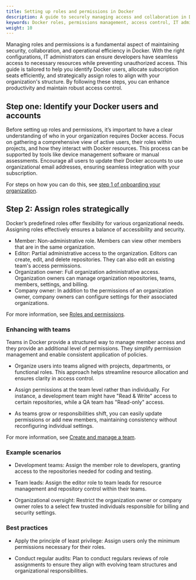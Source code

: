 ```yaml
---
title: Setting up roles and permissions in Docker
description: A guide to securely managing access and collaboration in Docker through roles and teams.
keywords: Docker roles, permissions management, access control, IT administration, team collaboration, least privilege, security, Docker teams, role-based access
weight: 10
---
```


Managing roles and permissions is a fundamental aspect of maintaining security, collaboration, and operational efficiency in Docker. With the right configurations, IT administrators can ensure developers have seamless access to necessary resources while preventing unauthorized access. This guide is tailored to help you identify Docker users, allocate subscription seats efficiently, and strategically assign roles to align with your organization's structure. By following these steps, you can enhance productivity and maintain robust access control.

## Step one: Identify your Docker users and accounts

Before setting up roles and permissions, it’s important to have a clear understanding of who in your organization requires Docker access. Focus on gathering a comprehensive view of active users, their roles within projects, and how they interact with Docker resources. This process can be supported by tools like device management software or manual assessments. Encourage all users to update their Docker accounts to use organizational email addresses, ensuring seamless integration with your subscription.

For steps on how you can do this, see [step 1 of onboarding your organization](/manuals/admin/organization/onboard.md).

## Step 2: Assign roles strategically

Docker’s predefined roles offer flexibility for various organizational needs. Assigning roles effectively ensures a balance of accessibility and security.

- Member: Non-administrative role. Members can view other members that are in the same organization.
- Editor: Partial administrative access to the organization. Editors can create, edit, and delete repositories. They can also edit an existing team's access permissions.
- Organization owner: Full organization administrative access. Organization owners can manage organization repositories, teams, members, settings, and billing.
- Company owner: In addition to the permissions of an organization owner, company owners can configure settings for their associated organizations.

For more information, see [Roles and permissions](/manuals/security/for-admins/roles-and-permissions.md).

### Enhancing with teams

Teams in Docker provide a structured way to manage member access and they provide an additional level of permissions. They simplify permission management and enable consistent application of policies.

- Organize users into teams aligned with projects, departments, or functional roles. This approach helps streamline resource allocation and ensures clarity in access control.

- Assign permissions at the team level rather than individually. For instance, a development team might have "Read & Write" access to certain repositories, while a QA team has "Read-only" access.

- As teams grow or responsibilities shift, you can easily update permissions or add new members, maintaining consistency without reconfiguring individual settings.

For more information, see [Create and manage a team](/manuals/admin/organization/manage-a-team.md).

### Example scenarios

- Development teams: Assign the member role to developers, granting access to the repositories needed for coding and testing.

- Team leads: Assign the editor role to team leads for resource management and repository control within their teams.

- Organizational oversight: Restrict the organization owner or company owner roles to a select few trusted individuals responsible for billing and security settings.

### Best practices

- Apply the principle of least privilege: Assign users only the minimum permissions necessary for their roles.

- Conduct regular audits: Plan to conduct regulars reviews of role assignments to ensure they align with evolving team structures and organizational responsibilities.
